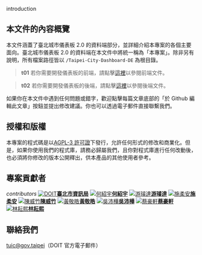 <tpl>introduction</tpl>

## 本文件的內容概覽

本文件涵蓋了臺北城市儀表板 2.0 的資料端部分，並詳細介紹本專案的各個主要面向。臺北城市儀表板 2.0 的資料端在本文件中將統一稱為「本專案」。除非另有說明，所有檔案路徑皆以 `/Taipei-City-Dashboard-DE` 為根目錄。

> **t01**
> 若你需要開發儀表板的前端，請點擊[這裡](/front-end)以參閱前端文件。

> **t02**
> 若你需要開發儀表板的後端，請點擊[這裡](/back-end)以參閱後端文件。

如果你在本文件中遇到任何問題或錯字，歡迎點擊每篇文章底部的「於 Github 編輯此文章」按鈕並提出修改建議。你也可以透過電子郵件直接聯繫我們。

## 授權和版權

本專案的程式碼是以[AGPL-3 許可證](https://github.com/tpipei-doit/Taipei-City-Dashboard/blob/main/LICENSE)下發行，允許任何形式的修改和商業化。但是，如果你使用我們的程式庫，請務必歸屬我們，且你對程式庫進行任何改動後，也必須將你修改的版本公開釋出，供本產品的其他使用者參考。

## 專案貢獻者

_contributors_
[![DOIT](/images/contributors/doit.png)**臺北市資訊局**](https://tuic.gov.taipei)
[![何紹宇](https://avatars.githubusercontent.com/u/105908220?v=4)**何紹宇**](https://github.com/igorho2000)
[![游璿達](https://avatars.githubusercontent.com/u/28524902?v=4)**游璿達**](https://github.com/iimahao)
[![施柔安](https://avatars.githubusercontent.com/u/38744279?v=4)**施柔安**](https://github.com/ann125697)
[![陳威竹](https://avatars.githubusercontent.com/u/141092596?v=4)**陳威竹**](https://github.com/Chu-c-git)
[![黃敬皓](https://avatars.githubusercontent.com/u/70930600?v=4)**黃敬皓**](https://github.com/JHH11)
[![吳沛樺](https://avatars.githubusercontent.com/u/22194851?v=4)**吳沛樺**](https://github.com/power80203)
[![蔡豪軒](https://avatars.githubusercontent.com/u/42313425?v=4)**蔡豪軒**](https://github.com/ttom525tw)
[![林耘熙](https://avatars.githubusercontent.com/u/99649841?v=4)**林耘熙**](https://github.com/freetime007)

## 聯絡我們

tuic@gov.taipei（DOIT 官方電子郵件）

